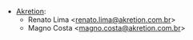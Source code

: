 - [Akretion](https://www.akretion.com/pt-BR):
  - Renato Lima \<<renato.lima@akretion.com.br>\>
  - Magno Costa \<<magno.costa@akretion.com.br>\>
